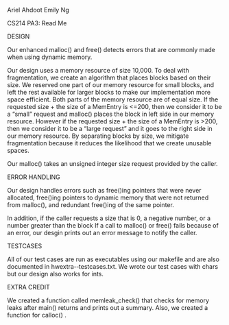 Ariel Ahdoot
Emily Ng

CS214 PA3: Read Me

DESIGN

Our enhanced malloc() and free() detects errors that are commonly made when using dynamic memory.

Our design uses a memory resource of size 10,000. To deal with fragmentation, we create an algorithm that places blocks based on their size. We reserved one part of our memory resource for small blocks, and left the rest available for larger blocks to make our implementation more space efficient. Both parts of the memory resource are of equal size. If the requested size + the size of a MemEntry is <=200, then we consider it to be a “small” request and malloc() places the block in left side in our memory resource. However if the requested size + the size of a MemEntry is >200, then we consider it to be a “large request” and it goes to the right side in our memory resource. By separating blocks by size, we mitigate fragmentation because it reduces the likelihood that we create unusable spaces.

Our malloc() takes an unsigned integer size request provided by the caller.

ERROR HANDLING

Our design handles errors such as free()ing pointers that were never allocated, free()ing pointers to dynamic memory that were not returned from malloc(), and redundant free()ing of the same pointer.

In addition, if the caller requests a size that is 0, a negative number, or a number greater than the block If a call to malloc() or free() fails because of an error, our desgin prints out an error message to notify the caller.

TESTCASES

All of our test cases are run as executables using our makefile and are also documented in hwextra-­‐testcases.txt. We wrote our test cases with chars but our design also works for ints.

EXTRA CREDIT

We created a function called memleak_check() that checks for memory leaks after main() returns and prints out a summary. Also, we created a function for calloc() .
